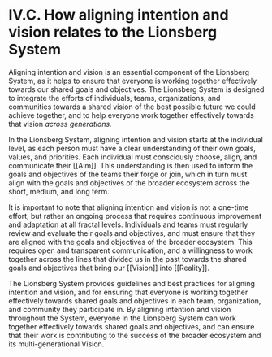 # IV.C. How aligning intention and vision relates to the Lionsberg System

Aligning intention and vision is an essential component of the Lionsberg System, as it helps to ensure that everyone is working together effectively towards our shared goals and objectives. The Lionsberg System is designed to integrate the efforts of individuals, teams, organizations, and communities towards a shared vision of the best possible future we could achieve together, and to help everyone work together effectively towards that vision *across generations.*

In the Lionsberg System, aligning intention and vision starts at the individual level, as each person must have a clear understanding of their own goals, values, and priorities. Each individual must consciously choose, align, and communicate their [[Aim]]. This understanding is then used to inform the goals and objectives of the teams their forge or join, which in turn must align with the goals and objectives of the broader ecosystem across the short, medium, and long term. 

It is important to note that aligning intention and vision is not a one-time effort, but rather an ongoing process that requires continuous improvement and adaptation at all fractal levels. Individuals and teams must regularly review and evaluate their goals and objectives, and must ensure that they are aligned with the goals and objectives of the broader ecosystem. This requires open and transparent communication, and a willingness to work together across the lines that divided us in the past towards the shared goals and objectives that bring our [[Vision]] into [[Reality]]. 

The Lionsberg System provides guidelines and best practices for aligning intention and vision, and for ensuring that everyone is working together effectively towards shared goals and objectives in each team, organization, and community they participate in. By aligning intention and vision throughout the System, everyone in the Lionsberg System can work together effectively towards shared goals and objectives, and can ensure that their work is contributing to the success of the broader ecosystem and its multi-generational Vision. 